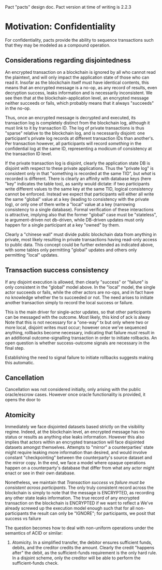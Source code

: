 Pact "pacts" design doc. Pact version at time of writing is 2.2.3

Motivation: Confidentiality
===

For confidentiality, pacts provide the ability to sequence transactions such that they may
be modeled as a compound operation.

Considerations regarding disjointedness
---

An encrypted transaction on a blockchain is ignored by all who cannot read the plaintext,
and will only impact the application state of those who can read it. Insofar as the blockchain
itself must have identical contents, this means that an encrypted message is a no-op, as any
record of results, even decryption success, leaks information and is necessarily inconsistent.
We see then that at the blockchain-application level, an encrypted message neither succeeds or
fails, which probably means that it always "succeeds" in the no-op.

Thus, once an encrypted message is decrypted and executed, its transaction log is completely
distinct from the blockchain log, although it must link to it by transaction ID. The log
of private transactions is thus "sparse" relative to the blockchain log, and is
necessarily disjoint: one participant's private log records at different transaction IDs
than another's. Per transaction however, all participants will record _something_ in the confidential
log at the same ID, representing a modicum of consistency at the transaction ID level.

If the private transaction log is disjoint, clearly the application state DB is disjoint with
respect to these private applications. Thus the "private log" is consistent only in that "something
is recorded at the same TID", but _what_ is recorded is different. There is clearly an affinity
with database keys (here "key" indicates the table too), as sanity would dictate: if two participants write different values
to the same key at the same TID, logical consistency cannot be enforced. Instead we expect
that participants will either all write the same "global" value at a key (leading to consistency with
the private log), or only one of them write a "local" value at a key (narrowing consistency to a
single database). Formal verification of these interactions is attractive, implying also that
the former "global" case must be "stateless", ie argument-driven not db-driven, while DB-driven updates
must only happen for a single participant at a key "owned" by them.

Clearly a "chinese wall" must divide public blockchain data from anything in private, most likely
resulting in private transactions having read-only access to public data. This concept could be
further extended as indicated above, with some tables only permitting "global" updates and others
only permitting "local" updates.

Transaction success consistency
---

If any disjoint execution is allowed, then clearly "success" or "failure" is only consistent
in the "global" model above. In the "local" model, the single actor succeeds or fails, while the
other actors are no-ops, and in fact have no knowledge whether the tx succeeded or not. The need
arises to initiate another transaction simply to record the local success or failure.

This is
the main driver for single-actor updates, so that other participants can be messaged with the outcome.
Most likely, this kind of ack is alway
Note that this is not necessary for a "one-way" tx
but only where two or more local, disjoint writes must occur; however once we've sequenced anything,
rollbacks become necessary, indicating that failure _must_ result in an additional outcome-signalling
transaction in order to initiate rollbacks. An open question is whether success-outcome signals are necessary in the final step.

Establishing the need to signal failure to initiate rollbacks suggests making this automatic.

Cancellation
---

Cancellation was not considered initially, only arising with the public oracle/escrow cases. However once
oracle functionality is provided, it opens the door to







Atomicity
---





Immediately we face disjointed datasets based strictly on the visibility regime. Indeed, at the
blockchain level, an encrypted message has no status or results as anything else leaks information.
However
this also implies that actors within an encrypted transaction will face disjointed datasets
amongst themselves. Attempts to "mirror" a counterparties' state might require leaking more
information than desired, and would involve constant "checkpointing" between the counterparty's
source dataset and the mirror copy. In the end, we face a model where opaque operations happen
on a counterparty's database that differ from what any actor might enact or see in their own
database.

Nonetheless, we maintain that _Transaction success vs failure must be consistent across participants_.
The only truly consistent record across the blockchain is simply to note that the message is ENCRYPTED,
as recording any other state leaks information.
The true record of any encrypted transaction on the blockchain is ENCRYPTED if we want to reflect
a
We've already screwed up the execution model
enough such that for all non-participants the result can only be "IGNORE"; for participants, we
posit that success vs failure


The question becomes how to deal with non-uniform operations under the semantics of ACID or similar:

1) Atomicity. In a simplified transfer, the debitor ensures sufficient funds, debits, and the creditor credits
the amount. Clearly the credit "happens after" the debit, as the sufficient-funds requirement is the only
hard rule. In a disjoint scheme, only the creditor will be able to perform the sufficient-funds check.
